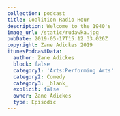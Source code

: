 ```yaml
---
collection: podcast
title: Coalition Radio Hour
description: Welcome to the 1940's
image_url: /static/rudawka.jpg
pubDate: 2019-05-17T15:12:33.026Z
copyright: Zane Adickes 2019
itunesPodcastData:
  author: Zane Adickes
  block: false
  category1: 'Arts:Performing Arts'
  category2: Comedy
  category3: _blank_
  explicit: false
  owner: Zane Adickes
  type: Episodic
---
```


